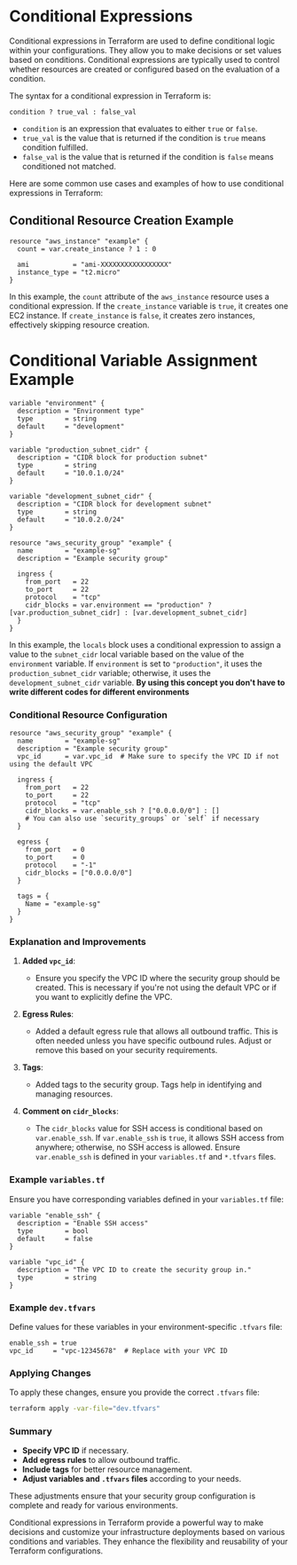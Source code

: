 # Conditional Expressions

Conditional expressions in Terraform are used to define conditional logic within your configurations. They allow you to make decisions or set values based on conditions. Conditional expressions are typically used to control whether resources are created or configured based on the evaluation of a condition.

The syntax for a conditional expression in Terraform is:

```hcl
condition ? true_val : false_val
```

- `condition` is an expression that evaluates to either `true` or `false`.
- `true_val` is the value that is returned if the condition is `true` means condition fulfilled.
- `false_val` is the value that is returned if the condition is `false` means conditioned not matched.

Here are some common use cases and examples of how to use conditional expressions in Terraform:

## Conditional Resource Creation Example

```hcl
resource "aws_instance" "example" {
  count = var.create_instance ? 1 : 0

  ami           = "ami-XXXXXXXXXXXXXXXXX"
  instance_type = "t2.micro"
}
```

In this example, the `count` attribute of the `aws_instance` resource uses a conditional expression. If the `create_instance` variable is `true`, it creates one EC2 instance. If `create_instance` is `false`, it creates zero instances, effectively skipping resource creation.

# Conditional Variable Assignment Example

```hcl
variable "environment" {
  description = "Environment type"
  type        = string
  default     = "development"
}

variable "production_subnet_cidr" {
  description = "CIDR block for production subnet"
  type        = string
  default     = "10.0.1.0/24"
}

variable "development_subnet_cidr" {
  description = "CIDR block for development subnet"
  type        = string
  default     = "10.0.2.0/24"
}

resource "aws_security_group" "example" {
  name        = "example-sg"
  description = "Example security group"

  ingress {
    from_port   = 22
    to_port     = 22
    protocol    = "tcp"
    cidr_blocks = var.environment == "production" ? [var.production_subnet_cidr] : [var.development_subnet_cidr]
  }
}

```

In this example, the `locals` block uses a conditional expression to assign a value to the `subnet_cidr` local variable based on the value of the `environment` variable. If `environment` is set to `"production"`, it uses the `production_subnet_cidr` variable; otherwise, it uses the `development_subnet_cidr` variable.
**By using this concept you don't have to write different codes for different environments**


### Conditional Resource Configuration 

```hcl
resource "aws_security_group" "example" {
  name        = "example-sg"
  description = "Example security group"
  vpc_id      = var.vpc_id  # Make sure to specify the VPC ID if not using the default VPC

  ingress {
    from_port   = 22
    to_port     = 22
    protocol    = "tcp"
    cidr_blocks = var.enable_ssh ? ["0.0.0.0/0"] : []
    # You can also use `security_groups` or `self` if necessary
  }

  egress {
    from_port   = 0
    to_port     = 0
    protocol    = "-1"
    cidr_blocks = ["0.0.0.0/0"]
  }

  tags = {
    Name = "example-sg"
  }
}
```

### Explanation and Improvements

1. **Added `vpc_id`**:
   - Ensure you specify the VPC ID where the security group should be created. This is necessary if you're not using the default VPC or if you want to explicitly define the VPC.

2. **Egress Rules**:
   - Added a default egress rule that allows all outbound traffic. This is often needed unless you have specific outbound rules. Adjust or remove this based on your security requirements.

3. **Tags**:
   - Added tags to the security group. Tags help in identifying and managing resources.

4. **Comment on `cidr_blocks`**:
   - The `cidr_blocks` value for SSH access is conditional based on `var.enable_ssh`. If `var.enable_ssh` is `true`, it allows SSH access from anywhere; otherwise, no SSH access is allowed. Ensure `var.enable_ssh` is defined in your `variables.tf` and `*.tfvars` files.

### Example `variables.tf`

Ensure you have corresponding variables defined in your `variables.tf` file:

```hcl
variable "enable_ssh" {
  description = "Enable SSH access"
  type        = bool
  default     = false
}

variable "vpc_id" {
  description = "The VPC ID to create the security group in."
  type        = string
}
```

### Example `dev.tfvars`

Define values for these variables in your environment-specific `.tfvars` file:

```hcl
enable_ssh = true
vpc_id     = "vpc-12345678"  # Replace with your VPC ID
```

### Applying Changes

To apply these changes, ensure you provide the correct `.tfvars` file:

```sh
terraform apply -var-file="dev.tfvars"
```

### Summary

- **Specify VPC ID** if necessary.
- **Add egress rules** to allow outbound traffic.
- **Include tags** for better resource management.
- **Adjust variables and `.tfvars` files** according to your needs.

These adjustments ensure that your security group configuration is complete and ready for various environments.

Conditional expressions in Terraform provide a powerful way to make decisions and customize your infrastructure deployments based on various conditions and variables. They enhance the flexibility and reusability of your Terraform configurations.

